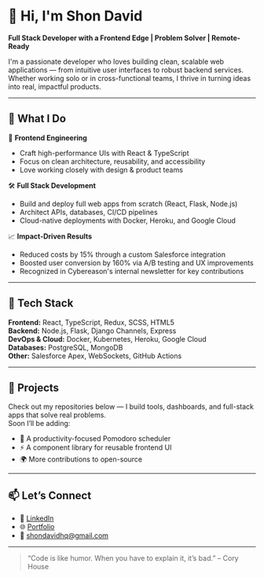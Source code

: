# 👋 Hi, I'm Shon David

**Full Stack Developer with a Frontend Edge | Problem Solver | Remote-Ready**

I'm a passionate developer who loves building clean, scalable web applications — from intuitive user interfaces to robust backend services. Whether working solo or in cross-functional teams, I thrive in turning ideas into real, impactful products.

---

## 💼 What I Do

🚀 **Frontend Engineering**  
- Craft high-performance UIs with React & TypeScript  
- Focus on clean architecture, reusability, and accessibility  
- Love working closely with design & product teams

🛠 **Full Stack Development**  
- Build and deploy full web apps from scratch (React, Flask, Node.js)  
- Architect APIs, databases, CI/CD pipelines  
- Cloud-native deployments with Docker, Heroku, and Google Cloud

📈 **Impact-Driven Results**  
- Reduced costs by 15% through a custom Salesforce integration  
- Boosted user conversion by 160% via A/B testing and UX improvements  
- Recognized in Cybereason's internal newsletter for key contributions

---

## 🧰 Tech Stack

**Frontend:** React, TypeScript, Redux, SCSS, HTML5  
**Backend:** Node.js, Flask, Django Channels, Express  
**DevOps & Cloud:** Docker, Kubernetes, Heroku, Google Cloud  
**Databases:** PostgreSQL, MongoDB  
**Other:** Salesforce Apex, WebSockets, GitHub Actions

---

## 🧪 Projects

Check out my repositories below — I build tools, dashboards, and full-stack apps that solve real problems.  
Soon I’ll be adding:
- 🧠 A productivity-focused Pomodoro scheduler  
- ⚡ A component library for reusable frontend UI  
- 🌍 More contributions to open-source

---

## 📫 Let’s Connect

- 💼 [LinkedIn](https://linkedin.com/in/shondavidhq)  
- 🌐 [Portfolio](https://shondavid.com)  
- 📧 shondavidhq@gmail.com

---

> “Code is like humor. When you have to explain it, it’s bad.” – Cory House
